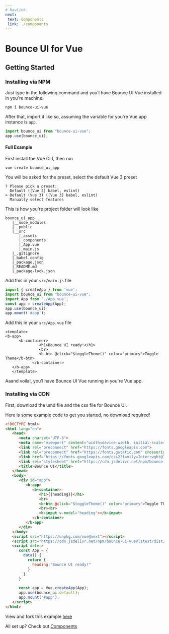 ```yaml
---
# NavLink
next: 
 text: Components
 link: ./components
---
```


# Bounce UI for Vue

## Getting Started
### Installing via NPM

Just type in the following command and you'l have Bounce UI Vue installed in you're machine.

```shell 
npm i bounce-ui-vue 
```
After that, import it like so, assuming the variable for you're Vue app instance is `app`.

```js
import bounce_ui from "bounce-ui-vue";
app.use(bounce_ui);
```

#### Full Example
First install the Vue CLI, then run
```shell
vue create bounce_ui_app
```
You will be asked for the preset, select the default Vue 3 preset
```shell
? Please pick a preset:
  Default ([Vue 2] babel, eslint)
> Default (Vue 3) ([Vue 3] babel, eslint)
  Manually select features
```
This is how you're project folder will look like
```
bounce_ui_app
   |__node_modules
   |__public
   |__src
      |_assets
      |_components
      |_App.vue
      |_main.js
   |_.gitignore
   |_babel.config
   |_package.json
   |_README.md
   |_package-lock.json
```
Add this in your `src/main.js` file
```js
import { createApp } from 'vue';
import bounce_ui from "bounce-ui-vue";
import App from './App.vue';
const app = createApp(App);
app.use(bounce_ui);
app.mount('#app');
```
Add this in your `src/App.vue` file
```vue
<template>
<b-app>
      <b-container>
               <h1>Bounce UI ready!</h1>
               <br>
               <b-btn @click="$toggleTheme()" color="primary">Toggle Theme</b-btn>
            </b-container>
   </b-app>
   </template>
```
Aaand voila!, you'l have Bounce UI Vue running in you're Vue app.
### Installing via CDN

First, download the <a download :href="$withBase('/dist/bounce_ui.umd.js')">umd file</a> and the <a download :href="$withBase('/dist/bounce_ui.css')">css file</a> for Bounce UI.

Here is some example code to get you started, no download required!

```html
<!DOCTYPE html>
<html lang="en">
   <head>
      <meta charset="UTF-8">
      <meta name="viewport" content="width=device-width, initial-scale=1.0">
      <link rel="preconnect" href="https://fonts.googleapis.com">
      <link rel="preconnect" href="https://fonts.gstatic.com" crossorigin>
      <link href="https://fonts.googleapis.com/css2?family=Inter:wght@100;200;300;400;500;600;700;800;900&display=swap" rel="stylesheet">
      <link rel="stylesheet" href="https://cdn.jsdelivr.net/npm/bounce-ui-vue@latest/dist/bounce_ui.css">
      <title>Bounce UI</title>
   </head>
   <body>
      <div id="app">
         <b-app>
            <b-container>
               <h1>{{heading}}</h1>
               <br>
               <b-btn @click="$toggleTheme()" color="primary">Toggle Theme</b-btn>
               <br><br>
               <b-input v-model="heading"></b-input>
            </b-container>
         </b-app>
      </div>
   </body>
   <script src="https://unpkg.com/vue@next"></script>
   <script src="https://cdn.jsdelivr.net/npm/bounce-ui-vue@latest/dist/bounce_ui.umd.min.js"></script>
   <script defer>
      const App = {
        data() {
          return {
            heading:"Bounce UI ready!"
          }
        }
      }
      
      const app = Vue.createApp(App);
      app.use(bounce_ui.default);
      app.mount('#app');
   </script>
</html>
```
View and fork this example [here](https://replit.com/@AbaanShanid/Bounce-UI-Demo)

All set up? Check out [Components](../components/)
